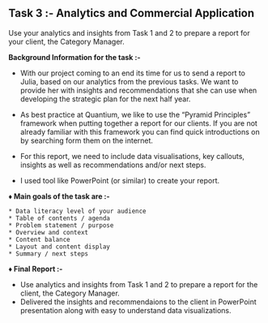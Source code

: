 ## Task 3 :- Analytics and Commercial Application

Use your analytics and insights from Task 1 and 2 to prepare a report for your client, the Category Manager.

**Background Information for the task :-**

* With our project coming to an end its time for us to send a report to Julia, based on our analytics from the previous tasks. We want to provide her with insights and recommendations that she can use when developing the strategic plan for the next half year.

* As best practice at Quantium, we like to use the “Pyramid Principles” framework when putting together a report for our clients. If you are not already familiar with this framework you can find quick introductions on by searching form them on the internet.

* For this report, we need to include data visualisations, key callouts, insights as well as recommendations and/or next steps.

* I used tool like PowerPoint (or similar) to create your report.

**♦ Main goals of the task are :-**

    * Data literacy level of your audience
    * Table of contents / agenda
    * Problem statement / purpose
    * Overview and context
    * Content balance
    * Layout and content display
    * Summary / next steps

**♦ Final Report :-**

- Use analytics and insights from Task 1 and 2 to prepare a report for the client, the Category Manager.
- Delivered the insights and recommendaions to the client in PowerPoint presentation along with easy to understand data visualizations.
